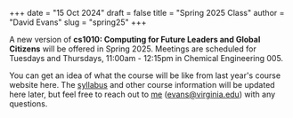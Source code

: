 +++
date = "15 Oct 2024"
draft = false
title = "Spring 2025 Class"
author = "David Evans"
slug = "spring25"
+++

A new version of **cs1010: Computing for Future Leaders and Global Citizens** will be offered in Spring 2025. Meetings are scheduled for
Tuesdays and Thursdays, 11:00am - 12:15pm in Chemical Engineering 005.

You can get an idea of what the course will be like from last year's course website here. The [syllabus](/syllabus/) and other course information will be updated here later, but feel free to reach out to [me](https://www.cs.virginia.edu/evans) (evans@virginia.edu) with any questions.


